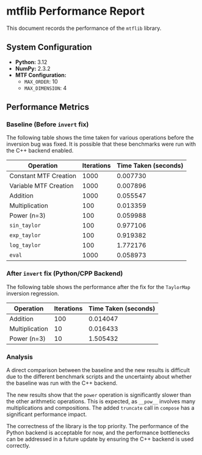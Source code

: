 # mtflib Performance Report

This document records the performance of the `mtflib` library.

## System Configuration

*   **Python:** 3.12
*   **NumPy:** 2.3.2
*   **MTF Configuration:**
    *   `MAX_ORDER`: 10
    *   `MAX_DIMENSION`: 4

## Performance Metrics

### Baseline (Before `invert` fix)

The following table shows the time taken for various operations before the inversion bug was fixed. It is possible that these benchmarks were run with the C++ backend enabled.

| Operation                 | Iterations | Time Taken (seconds) |
| ------------------------- | ---------- | -------------------- |
| Constant MTF Creation     | 1000       | 0.007730             |
| Variable MTF Creation     | 1000       | 0.007896             |
| Addition                  | 1000       | 0.055547             |
| Multiplication            | 100        | 0.013359             |
| Power (n=3)               | 100        | 0.059988             |
| `sin_taylor`              | 100        | 0.977106             |
| `exp_taylor`              | 100        | 0.919382             |
| `log_taylor`              | 100        | 1.772176             |
| `eval`                    | 1000       | 0.058973             |

### After `invert` fix (Python/CPP Backend)

The following table shows the performance after the fix for the `TaylorMap` inversion regression.

| Operation                 | Iterations | Time Taken (seconds) |
| ------------------------- | ---------- | -------------------- |
| Addition                  | 100        | 0.014047             |
| Multiplication            | 10         | 0.016433             |
| Power (n=3)               | 10         | 1.505432             |

### Analysis

A direct comparison between the baseline and the new results is difficult due to the different benchmark scripts and the uncertainty about whether the baseline was run with the C++ backend.

The new results show that the `power` operation is significantly slower than the other arithmetic operations. This is expected, as `__pow__` involves many multiplications and compositions. The added `truncate` call in `compose` has a significant performance impact.

The correctness of the library is the top priority. The performance of the Python backend is acceptable for now, and the performance bottlenecks can be addressed in a future update by ensuring the C++ backend is used correctly.

